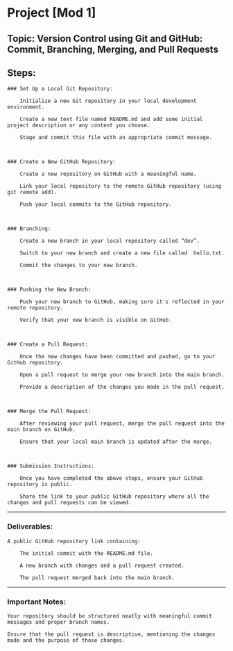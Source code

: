 # Project [Mod 1]

## Topic:  Version Control using Git and GitHub: Commit, Branching, Merging, and Pull Requests

## Steps:

    ### Set Up a Local Git Repository:

        Initialize a new Git repository in your local development environment.

        Create a new text file named README.md and add some initial project description or any content you choose.

        Stage and commit this file with an appropriate commit message.

 

    ### Create a New GitHub Repository:

        Create a new repository on GitHub with a meaningful name.

        Link your local repository to the remote GitHub repository (using git remote add).

        Push your local commits to the GitHub repository.

 

    ### Branching:

        Create a new branch in your local repository called “dev”.

        Switch to your new branch and create a new file called  hello.txt.

        Commit the changes to your new branch.

 

    ### Pushing the New Branch:

        Push your new branch to GitHub, making sure it's reflected in your remote repository.

        Verify that your new branch is visible on GitHub.

 

    ### Create a Pull Request:

        Once the new changes have been committed and pushed, go to your GitHub repository.

        Open a pull request to merge your new branch into the main branch.

        Provide a description of the changes you made in the pull request.

 

    ### Merge the Pull Request:

        After reviewing your pull request, merge the pull request into the main branch on GitHub.

        Ensure that your local main branch is updated after the merge.

 

    ### Submission Instructions:

        Once you have completed the above steps, ensure your GitHub repository is public.

        Share the link to your public GitHub repository where all the changes and pull requests can be viewed.

---

### Deliverables:

    A public GitHub repository link containing:

        The initial commit with the README.md file.

        A new branch with changes and a pull request created.

        The pull request merged back into the main branch.

---

### Important Notes:

    Your repository should be structured neatly with meaningful commit messages and proper branch names.

    Ensure that the pull request is descriptive, mentioning the changes made and the purpose of those changes.
